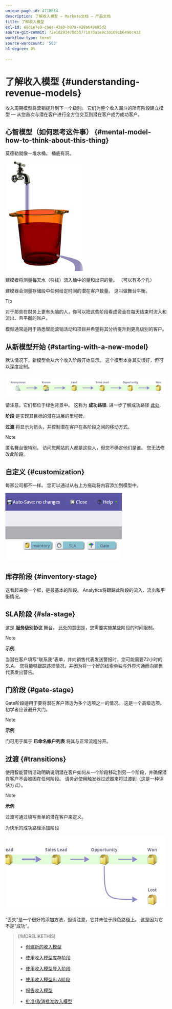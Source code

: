 ```yaml
---
unique-page-id: 4718654
description: 了解收入模型 — Marketo文档 — 产品文档
title: 了解收入模型
exl-id: e8d1e7e9-caea-43a0-b87a-428a649e95d2
source-git-commit: 72e1d29347bd5b77107da1e9c30169cb6490c432
workflow-type: tm+mt
source-wordcount: '563'
ht-degree: 0%

---
```


# 了解收入模型 {#understanding-revenue-models}

收入周期模型将营销提升到下一个级别。 它们为整个收入漏斗的所有阶段建立模型 — 从您首次与潜在客户进行全方位交互到潜在客户成为成功客户。

## 心智模型（如何思考这件事） {#mental-model-how-to-think-about-this-thing}

莫德勒就像一堆水桶。 桶底有洞。

![](assets/image2015-6-12-10-3a14-3a4.png)

建模者将测量每天水（引线）流入桶中的量和出洞的量。 （可以有多个孔）

建模器会测量存储段中任何给定时间的潜在客户数量。 这叫做舞台平衡。

>[!TIP]
>
>对于那些在财务上更有头脑的人，你可以把这些阶段看成资金在每天结束时流入和流出、且平衡的账户。

模型通常适用于熟悉智能营销活动和项目并希望将其分析提升到更高级别的客户。

## 从新模型开始 {#starting-with-a-new-model}

默认情况下，新模型会从六个收入阶段开始显示。 这个模型本身其实很好，但可以深度定制。

![](assets/image2015-6-12-9-3a43-3a11.png)

请注意，它们都位于绿色背景中。 这称为 **成功路径**. 进一步了解成功路径 [此处](/help/marketo/product-docs/reporting/revenue-cycle-analytics/revenue-cycle-models/understanding-revenue-model-success-path.md).

**阶段** 是实现其目标的潜在进展的里程碑。

**过渡** 将显示为箭头，并控制潜在客户在各阶段之间的移动方式。

>[!NOTE]
>
>匿名舞台很特别。 访问您网站的人都是这些人，但您不确定他们是谁。 您无法修改此阶段。

## 自定义 {#customization}

每家公司都不一样。 您可以通过从右上方拖动将内容添加到模型中。

![](assets/image2015-6-12-9-3a45-3a36.png)

## 库存阶段 {#inventory-stage}

这看起来像一个框，是最基本的阶段。 Analytics将跟踪此阶段的流入、流出和平衡情况。

## SLA阶段 {#sla-stage}

这是 **服务级别协议** 舞台。 此处的意图是，您需要实施某些阶段的时间限制。

>[!NOTE]
>
>**示例**
>
>当潜在客户填写“联系我”表单，并向销售代表发送警报时，您可能需要72小时的SLA。 您将能够跟踪违规情况，并因为将一个好的线索单独与外界沟通而向销售代表发出警告。

## 门阶段 {#gate-stage}

Gate阶段适用于要将潜在客户筛选为多个选项之一的情况。 这是一个高级选项。 初学者应该避开大门。

>[!NOTE]
>
>**示例**
>
>门可用于属于 **已命名帐户列表** 将其与正常流程分开。

## 过渡 {#transitions}

使用智能营销活动明确说明潜在客户如何从一个阶段移动到另一个阶段，并确保潜在客户不会被困在任何阶段。 请务必使用触发器过滤器来将过渡到（这是一种评估方式）。

>[!NOTE]
>
>**示例**
>
>过渡可通过填写表单的潜在客户来定义。

为快乐的成功路径添加阶段

![](assets/image2015-6-12-10-3a10-3a26.png)

“丢失”是一个很好的添加方法，但请注意，它并未位于绿色路径上。 这是因为它不是“成功”。

>[!MORELIKETHIS]
>
>* [创建新的收入模型](/help/marketo/product-docs/reporting/revenue-cycle-analytics/revenue-cycle-models/create-a-new-revenue-model.md)
>
>* [使用收入模型库存阶段](/help/marketo/product-docs/reporting/revenue-cycle-analytics/revenue-cycle-models/using-revenue-model-inventory-stages.md)
>
>* [使用收入模型登入阶段](/help/marketo/product-docs/reporting/revenue-cycle-analytics/revenue-cycle-models/using-revenue-model-gate-stages.md)
>
>* [使用收入模型SLA阶段](/help/marketo/product-docs/reporting/revenue-cycle-analytics/revenue-cycle-models/using-revenue-model-sla-stages.md)
>
>* [报告收入模型](/help/marketo/product-docs/reporting/revenue-cycle-analytics/revenue-cycle-models/report-on-your-revenue-model.md)
>
>* [批准/取消批准收入模型](/help/marketo/product-docs/reporting/revenue-cycle-analytics/revenue-cycle-models/approve-unapprove-a-revenue-model.md)


